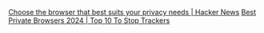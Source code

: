 
[Choose the browser that best suits your privacy needs | Hacker News](https://news.ycombinator.com/item?id=38429370)
[Best Private Browsers 2024 | Top 10 To Stop Trackers](https://tuta.com/blog/best-private-browsers)
